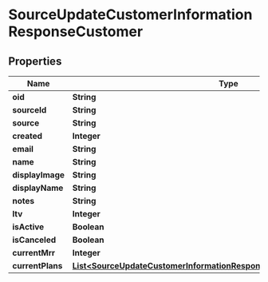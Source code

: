 

# SourceUpdateCustomerInformationResponseCustomer


## Properties

| Name | Type | Description | Notes |
|------------ | ------------- | ------------- | -------------|
|**oid** | **String** |  |  [optional] |
|**sourceId** | **String** |  |  [optional] |
|**source** | **String** |  |  [optional] |
|**created** | **Integer** |  |  [optional] |
|**email** | **String** |  |  [optional] |
|**name** | **String** |  |  [optional] |
|**displayImage** | **String** |  |  [optional] |
|**displayName** | **String** |  |  [optional] |
|**notes** | **String** |  |  [optional] |
|**ltv** | **Integer** |  |  [optional] |
|**isActive** | **Boolean** |  |  [optional] |
|**isCanceled** | **Boolean** |  |  [optional] |
|**currentMrr** | **Integer** |  |  [optional] |
|**currentPlans** | [**List&lt;SourceUpdateCustomerInformationResponseCustomerCurrentPlansInner&gt;**](SourceUpdateCustomerInformationResponseCustomerCurrentPlansInner.md) |  |  [optional] |



